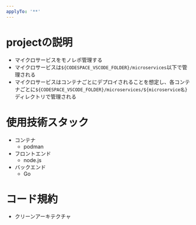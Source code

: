 ```yaml
---
applyTo: '**'
---
```


# projectの説明

- マイクロサービスをモノレポ管理する
- マイクロサービスは`${CODESPACE_VSCODE_FOLDER}/microservices`以下で管理される
- マイクロサービスはコンテナごとにデプロイされることを想定し、各コンテナごとに`${CODESPACE_VSCODE_FOLDER}/microservices/${microservice名}`ディレクトリで管理される

# 使用技術スタック

- コンテナ
    - podman
- フロントエンド
    - node.js
- バックエンド
    - Go

# コード規約

- クリーンアーキテクチャ
